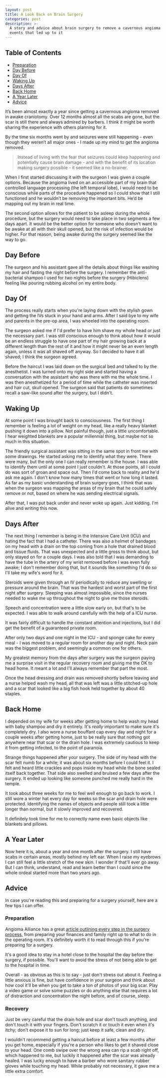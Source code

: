 ```yaml
---
layout: post
title: A Look Back on Brain Surgery
categories: post
description: >-
  A story and advice about brain surgery to remove a cavernous angioma and the
  events that led up to it
---
```

## Table of Contents

* [Preparation](#preparation)
* [Day Before](#day-before)
* [Day Of](#day-of)
* [Waking Up](#waking-up)
* [Days After](#days-after)
* [Back Home](#back-home)
* [A Year Later](#a-year-later)
* [Advice](#advice)

It’s been almost exactly a year since getting a cavernous angioma removed in awake craniotomy. Over 12 months almost all the scabs are gone, but the scar is still there and always admired by barbers. I think it might be worth sharing the experience with others planning for it.

By the time six months went by and seizures were still happening - even though they weren’t all major ones - I made up my mind to get the angioma removed. 

> Instead of living with the fear that seizures could keep happening and potentially cause brain damage - and with the benefit of its location making surgery possible - it seemed like a no-brainer.

When I first started discussing it with the surgeon I was given a couple options. Because the angioma lived on an accessible part of my brain that controlled language processing (the left temporal lobe), I would need to be conscious while parts of the procedure happened so I could show that I still functioned and he wouldn’t be removing the important bits. He’d be mapping out my brain in real time.

The second option allows for the patient to be asleep during the whole procedure, but the surgery would need to take place in two segments a few days apart. It would be the better option for someone who doesn't want to be awake at all with their skull opened, but the risk of infection would be higher. For that reason, being awake during the surgery seemed like the way to go.

## Day Before

The surgeon and his assistant gave all the details about things like washing my hair and fasting the night before the surgery. I remember the anti-bacterial shampoo I used for two nights before the surgery (Hibiclens) feeling like pouring rubbing alcohol on my entire body.

## Day Of

The process really starts when you're laying down with the stylish gown and getting the IVs stuck in your hand and arms. After I said bye to my wife and parents in the pre-op area, I was wheeled into the operating room.

The surgeon asked me if I'd prefer to have him shave my whole head or just the necessary part. I was still conscious enough to think about how it would be an endless struggle to have one part of my hair growing back at a different length than the rest of it and how it might never be an even length again, unless it was all shaved off anyway. So I decided to have it all shaved; I think the surgeon agreed. 

Before the haircut I was laid down on the surgical bed and talked to by the anesthetist. I was turned onto my right side and started having a conversation with the assistant who was there with me the whole time. I was then anesthetized for a period of time while the catheter was inserted and hair cut, skull opened. The surgeon said that patients do sometimes recall a saw-like sound after the surgery, but I didn't.

## Waking Up

At some point I was brought back to consciousness. The first thing I remember is feeling a lot of weight on my head, like a really heavy blanket  pushing it down into a pillow. Not painful though, just a little uncomfortable. I hear weighted blankets are a popular millennial thing, but maybe not so much in this situation.

The friendly surgical assistant was sitting in the same spot in front me with some drawings. He started asking me to identify what they were. There were many, but the only one I can really remember is the house. I was able to identify them until at some point I just couldn't. At those points, all I could do was sort of groan and space out. Then I'd come back to reality and he'd ask me again. I don't know how many times that went or how long it lasted. As far as my basic understanding of brain surgery goes, I think that was when the surgeon was mapping the areas of my brain that he could safely remove or not, based on where he was sending electrical signals.

After that, I was put back under and never woke up again. Just kidding. I'm alive and writing this now.

## Days After

The next thing I remember is being in the Intensive Care Unit (ICU) and hating the fact that I had a catheter. There was also a helmet of bandages on my head with a drain on the top coming from a hole that drained blood and tissue fluids. That was unexpected and a little gross to think about, but only stayed on for a couple days. I was also told that I was demanding to have the tube in the artery of my wrist removed before I was even fully awake; I don't remember doing that, but it sounds like something I'd do so I'll take my wife's word for it.

Steroids were given through an IV periodically to reduce any swelling or pressure around the brain. That was the hardest and worst part of the first night after surgery. Sleeping was almost impossible, since the nurses needed to wake me up throughout the night to give me those steroids. 

Speech and concentration were a little slow early on, but that's to be expected. I was able to walk around carefully with the help of a ICU nurse. 

It was fairly difficult to handle the constant attention and injections, but I did get the benefit of a guaranteed private room.

After only two days and one night in the ICU - and sponge cake for every meal - I was moved to a regular room for another day and night. Neck pain was the biggest problem, and seemingly a common one for others.

My greatest memory from the days after surgery was the surgeon paying me a surprise visit in the regular recovery room and giving me the OK to head home. It meant a lot and I'll always remember that part the most.

Once the head dressing and drain was removed shortly before leaving and a nurse helped wash my head, all that was left was a little stitched-up hole and a scar that looked like a big fish hook held together by about 40 staples.

## Back Home

I depended on my wife for weeks after getting home to help wash my head with baby shampoo and dry it entirely. It's _really_ important to make sure it's completely dry. I also wore a nurse bouffant cap every day and night for a couple weeks after getting home, just to be really sure that nothing got anywhere near that scar or the drain hole. I was extremely cautious to keep it from getting infected, to the point of paranoia.

Strange things happened after your surgery. The side of my head with the scar felt numb for a while; it was about six months before I could feel it. I felt and heard little crackles and pops inside my head while the bone sealed itself back together. That side also swelled and bruised a few days after the surgery. It ended up looking like someone punched me really hard in the temple.

It took about three weeks for me to feel well enough to go back to work. I still wore a winter hat every day for weeks so the scar and drain hole were protected. Identifying the names of objects and people still took a little longer than normal, but it slowly improved and recovered. 

It definitely took time for me to correctly name even basic objects like blankets and pillows.

## A Year Later

Now here it is, about a year and one month after the surgery. I still have scabs in certain areas, mostly behind my left ear. When I raise my eyebrows I can still feel a little stretch of the new skin. I wonder if that'll ever go away. But I can think, understand, read and learn better than I could since the whole ordeal started more than two years ago.

## Advice

In case you're reading this and preparing for a surgery yourself, here are a few  tips I can offer.

### Preparation

Angioma Alliance has a great [article outlining every step in the surgery process](http://angioma.org/pages.aspx?content=77&id=67), from preparing your finances and family right up to what to do in the operating room. It's definitely worth it to read through this if you're preparing for a surgery.

It's a good idea to stay in a hotel close to the hospital the day before the surgery, if possible. You'll want to avoid the stress of not being able to get to the hospital in time. 

Overall - as obvious as this is to say - just don't stress out about it. Feeling a little anxious is fine, but have confidence in your surgeon and think about how cool it'll be when you get to take a ton of photos of your big scar. Play a video game or solve some puzzles or do anything else that requires a lot of distraction and concentration the night before, and of course, sleep.

### Recovery

Just be very careful that the drain hole and scar don't touch anything, and don't touch it with your fingers. Don't scratch it or touch it even when it's itchy; don't expose it to sun for long; just keep it safe, clean and dry.

I wouldn't recommend getting a haircut before at least a few months after you get home, especially if you're a person who likes to get it shaved close to your head. One comb swipe over the wrong area can rip a scab right off, which happened to me, but luckily it happened after the scar was already healed. I was lucky enough to have a barber who wore sanitary rubber gloves while touching my head. While probably not necessary, it gave me a little extra comfort.
